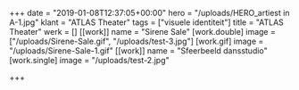+++
date = "2019-01-08T12:37:05+00:00"
hero = "/uploads/HERO_artiest in A-1.jpg"
klant = "ATLAS Theater"
tags = ["visuele identiteit"]
title = "ATLAS Theater"
werk = []
[[work]]
name = "Sirene Sale"
[work.double]
image = ["/uploads/Sirene-Sale.gif", "/uploads/test-3.jpg"]
[work.gif]
image = "/uploads/Sirene-Sale-1.gif"
[[work]]
name = "Sfeerbeeld dansstudio"
[work.single]
image = "/uploads/test-2.jpg"

+++
